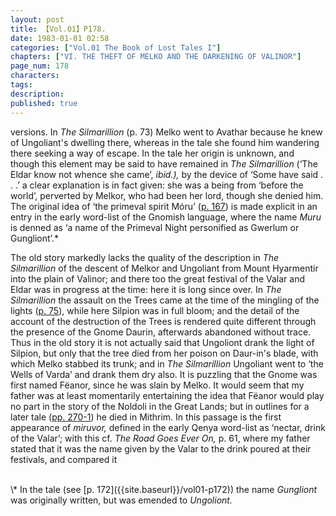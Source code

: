```yaml
---
layout: post
title: 【Vol.01】P178.
date: 1983-01-01 02:58
categories: ["Vol.01 The Book of Lost Tales I"]
chapters: ["VI. THE THEFT OF MELKO AND THE DARKENING OF VALINOR"]
page_num: 178
characters: 
tags: 
description: 
published: true
---
```


<p style="text-indent: 0;">
versions. In <I>The Silmarillion </I>(p. 73) Melko went to Avathar because he knew of Ungoliant's dwelling there, whereas in the tale she found him wandering there seeking a way of escape. In the tale her origin is unknown, and though this element may be said to have remained in <I>The Silmarillion </I>(‘The Eldar know not whence she came’, <I>ibid.), </I>by the device of ‘Some have said . . .’ a clear explanation is in fact given: she was a being from ‘before the world’, perverted by Melkor, who had been her lord, though she denied him. The original idea of ‘the primeval spirit Móru’ (<a href="{{site.baseurl}}/vol01-p167">p. 167</a>) is made explicit in an entry in the early word-list of the Gnomish language, where the name <I>Muru </I>is denned as ‘a name of the Primeval Night personified as Gwerlum or Gungliont’.*
</p>

The old story markedly lacks the quality of the description in <I>The Silmarillion </I>of the descent of Melkor and Ungoliant from Mount Hyarmentir into the plain of Valinor; and there too the great festival of the Valar and Eldar was in progress at the time: here it is long since over. In <I>The Silmarillion </I>the assault on the Trees came at the time of the mingling of the lights ([p. 75]({{site.baseurl}}/vol01-p75)), while here Silpion was in full bloom; and the detail of the account of the destruction of the Trees is rendered quite different through the presence of the Gnome Daurin, afterwards abandoned without trace. Thus in the old story it is not actually said that Ungoliont drank the light of Silpion, but only that the tree died from her poison on Daur-in's blade, with which Melko stabbed its trunk; and in <I>The Silmarillion </I>Ungoliant went to ‘the Wells of Varda’ and drank them dry also. It is puzzling that the Gnome was first named Fëanor, since he was slain by Melko. It would seem that my father was at least momentarily entertaining the idea that Fëanor would play no part in the story of the Noldoli in the Great Lands; but in outlines for a later tale ([pp. 270-1]({{site.baseurl}}/vol01-p270)) he died in Mithrim. In this passage is the first appearance of <I>miruvor, </I>defined in the early Qenya word-list as ‘nectar, drink of the Valar’; with this cf. <I>The Road Goes Ever On, </I>p. 61, where my father stated that it was the name given by the Valar to the drink poured at their festivals, and compared it

<BR>
\* In the tale (see [p. 172]({{site.baseurl}}/vol01-p172)) the name <I>Gungliont </I>was originally written, but was emended to <I>Ungoliont.</I>

